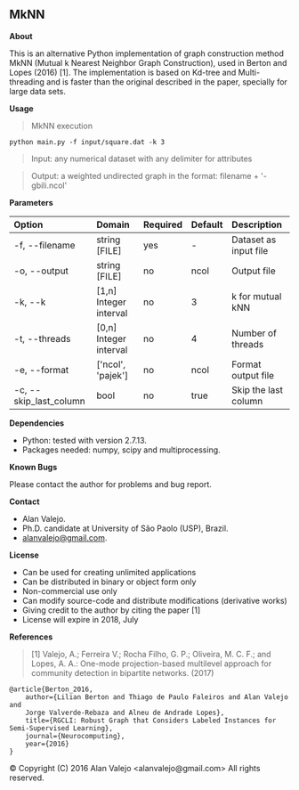 ## MkNN

**About**

This is an alternative Python implementation of graph construction method MkNN (Mutual k Nearest Neighbor Graph Construction), used in Berton and Lopes (2016) [1]. The implementation is based on Kd-tree and Multi-threading and is faster than the original described in the paper, specially for large data sets.

**Usage**

> MkNN execution

    python main.py -f input/square.dat -k 3

> Input: any numerical dataset with any delimiter for attributes

> Output: a weighted undirected graph in the format: filename + '-gbili.ncol'


**Parameters**

| Option					| Domain					| Required	| Default	| Description															|
|:------------------------- |:------------------------- | --------- | --------- |:--------------------------------------------------------------------- |
| -f, --filename			| string [FILE]				| yes		| -			| Dataset as input file													|
| -o, --output				| string [FILE]				| no		| ncol		| Output file															|
| -k, --k					| [1,n] Integer interval	| no		| 3			| k for mutual kNN														|
| -t, --threads				| [0,n] Integer interval	| no		| 4			| Number of  threads													|
| -e, --format				| ['ncol', 'pajek']			| no		| ncol		| Format output file													|
| -c, --skip_last_column	| bool						| no		| true		| Skip the last column													|

**Dependencies**

* Python: tested with version 2.7.13.
* Packages needed: numpy, scipy and multiprocessing.

**Known Bugs**

Please contact the author for problems and bug report.

**Contact**

* Alan Valejo.
* Ph.D. candidate at University of São Paolo (USP), Brazil.
* alanvalejo@gmail.com.

**License**

* Can be used for creating unlimited applications
* Can be distributed in binary or object form only
* Non-commercial use only
* Can modify source-code and distribute modifications (derivative works)
* Giving credit to the author by citing the paper [1]
* License will expire in 2018, July

**References**

> [1] Valejo, A.; Ferreira V.; Rocha Filho, G. P.; Oliveira, M. C. F.; and Lopes, A. A.: One-mode projection-based multilevel approach for community detection in bipartite networks. (2017)

~~~~~{.bib}
@article{Berton_2016,
    author={Lilian Berton and Thiago de Paulo Faleiros and Alan Valejo and
    Jorge Valverde-Rebaza and Alneu de Andrade Lopes},
    title={RGCLI: Robust Graph that Considers Labeled Instances for Semi-Supervised Learning},
    journal={Neurocomputing},
    year={2016}
}
~~~~~

<div class="footer"> &copy; Copyright (C) 2016 Alan Valejo &lt;alanvalejo@gmail.com&gt; All rights reserved.</div>
